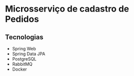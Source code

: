 # Microsserviço de cadastro de Pedidos

## Tecnologias
* Spring Web
* Spring Data JPA
* PostgreSQL
* RabbitMQ
* Docker
